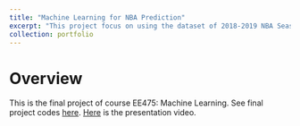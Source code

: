 ```yaml
---
title: "Machine Learning for NBA Prediction"
excerpt: "This project focus on using the dataset of 2018-2019 NBA Seasons to predict the results of 2019-2020 NBA Regular Seasons.<br/><img src='/images/nba_predication.jpg'>"
collection: portfolio
---
```


# Overview
This is the final project of course EE475: Machine Learning. See final project codes [here](https://github.com/ZhishengLin2020/ee475-machine-learning-faa/tree/master/FinalProject). [Here](https://youtu.be/pHDeG6366FM) is the presentation video.
